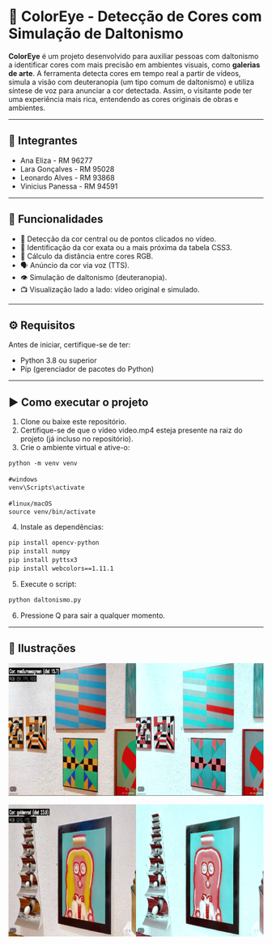 # 🎨 ColorEye - Detecção de Cores com Simulação de Daltonismo

**ColorEye** é um projeto desenvolvido para auxiliar pessoas com daltonismo a identificar cores com mais precisão em ambientes visuais, como **galerias de arte**. A ferramenta detecta cores em tempo real a partir de vídeos, simula a visão com deuteranopia (um tipo comum de daltonismo) e utiliza síntese de voz para anunciar a cor detectada. Assim, o visitante pode ter uma experiência mais rica, entendendo as cores originais de obras e ambientes.

---

## 👤 Integrantes

- Ana Eliza - RM 96277
- Lara Gonçalves - RM 95028
- Leonardo Alves - RM 93868
- Vinicius Panessa - RM 94591

---

## 🧩 Funcionalidades

- 🎯 Detecção da cor central ou de pontos clicados no vídeo.
- 🎨 Identificação da cor exata ou a mais próxima da tabela CSS3.
- 🧠 Cálculo da distância entre cores RGB.
- 🗣️ Anúncio da cor via voz (TTS).
- 👁️ Simulação de daltonismo (deuteranopia).
- 📺 Visualização lado a lado: vídeo original e simulado.

---

## ⚙️ Requisitos

Antes de iniciar, certifique-se de ter:

- Python 3.8 ou superior
- Pip (gerenciador de pacotes do Python)

---

## ▶️ Como executar o projeto

1. Clone ou baixe este repositório.
2. Certifique-se de que o vídeo video.mp4 esteja presente na raiz do projeto (já incluso no repositório).
3. Crie o ambiente virtual e ative-o:
```
python -m venv venv

#windows 
venv\Scripts\activate

#linux/macOS 
source venv/bin/activate
``` 
4. Instale as dependências:
```bash
pip install opencv-python
pip install numpy
pip install pyttsx3
pip install webcolors==1.11.1
```
5. Execute o script:
```bash
python daltonismo.py
```
6. Pressione Q para sair a qualquer momento.

---

## 🎥 Ilustrações
![Ilustração de uso](1.png)

![Ilustração de uso](2.png)
